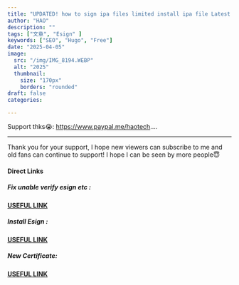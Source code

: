 ```yaml
---
title: "UPDATED! how to sign ipa files limited install ipa file Latest esign Method for iOS on iPhone & iPad"
author: "HAO"
description: ""
tags: ["文章", "Esign" ]
keywords: ["SEO", "Hugo", "Free"]
date: "2025-04-05"
image:
  src: "/img/IMG_8194.WEBP"
  alt: "2025"
  thumbnail:
    size: "170px"
    borders: "rounded"
draft: false
categories:

---
```


Support thks😭: https://www.paypal.me/haotech....
<!--more-->

---

Thank you for your support, I hope new viewers can subscribe to me and old fans can continue to support!
I hope I can be seen by more people😇

#### **Direct Links**

##### **<font style="background:  "> Fix unable verify esign etc :</font>** 
**[ USEFUL LINK ](https://jiun8631.vercel.app/post/fixverify-250318/)**

##### **<font style="background: "> Install Esign :</font>** 
**[ USEFUL LINK ](https://sign.applep12.com/Install/67f179d4-a852-4d01-0021-71da768e74ca)**

##### **<font style="background: "> New Certificate:</font>** 
**[ USEFUL LINK ](https://www.patreon.com/posts/new-free-free-125982214?utm_medium=clipboard_copy&utm_source=copyLink&utm_campaign=postshare_creator&utm_content=join_link)**
